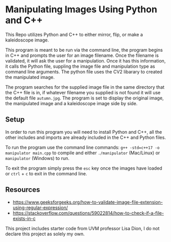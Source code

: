# Manipulating Images Using Python and C++

This Repo utilizes Python and C++ to either mirror, flip, or make a kaleidoscope image.

This program is meant to be run via the command line, the program begins in C++ and prompts the user for an image filename.
Once the filename is validated, it will ask the user for a manipulation. Once it has this information, it calls the Python file,
suppling the image file and manipulation type as command line arguments. The python file uses the CV2 libarary to created the manipulated image.

The program searches for the supplied image file in the same directory that the C++ file is in, if whatever filename you supplied is not found it will use
the default file `autumn.jpg`. The program is set to display the original image, the manipulated image and a kaleidoscope image side by side.

## Setup

In order to run this program you will need to install Python and C++, all the other includes and imports are already included in the C++ and Python files.

To run the program use the command line commands: `g++ -std=c++17 -o manipulator main.cpp` to compile and either `./manipulator` (Mac/Linux) or `manipulator` (Windows) to run.

To exit the program simply press the `esc` key once the images have loaded or `ctrl` + `c` to exit in the command line.

## Resources
- https://www.geeksforgeeks.org/how-to-validate-image-file-extension-using-regular-expression/
- https://stackoverflow.com/questions/59022814/how-to-check-if-a-file-exists-in-c

This project includes starter code from UVM professor Lisa Dion, I do not declare this project as solely my own.

